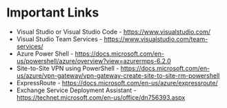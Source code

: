 # Important Links
* Visual Studio or Visual Studio Code - https://www.visualstudio.com/
* 	Visual Studio Team Services - https://www.visualstudio.com/team-services/
* Azure Power Shell - https://docs.microsoft.com/en-us/powershell/azure/overview?view=azurermps-6.2.0
* Site-to-Site VPN using PowerShell - https://docs.microsoft.com/en-us/azure/vpn-gateway/vpn-gateway-create-site-to-site-rm-powershell
* ExpressRoute - https://docs.microsoft.com/en-us/azure/expressroute/
*	Exchange Service Deployment Assistant - https://technet.microsoft.com/en-us/office/dn756393.aspx

